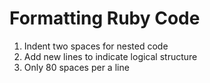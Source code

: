 # Formatting Ruby Code

1. Indent two spaces for nested code
2. Add new lines to indicate logical structure
3. Only 80 spaces per a line